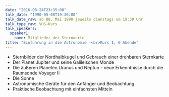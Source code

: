 ```yaml
---
date: "2016-08-24T23:35:00"
talk_date: "1990-05-08T19:30:00"
talk_date_raw: ab 08. Mai 1990 jeweils dienstags um 19:30 Uhr
talk_type_raw: VHS-Kurs
talk_speakers:
  speaker1:
    name: Mitglieder der Sternwarte
title: "Einführung in die Astronomie -<br>Kurs 1, 6 Abende"
---
```


- Sternbilder der Nordhalbkugel und Gebrauch einer drehbaren Sternkarte
- Der Planet Jupiter und seine Galileischen Monde
- Die äußeren Planeten Uranus und Neptun - neue Erkenntnisse durch die Raumsonde Voyager II
- Die Sonne
- Astronomische Geräte für den Anfänger und Beobachtung
- Praktische Beobachtung mit einfachsten Mitteln
